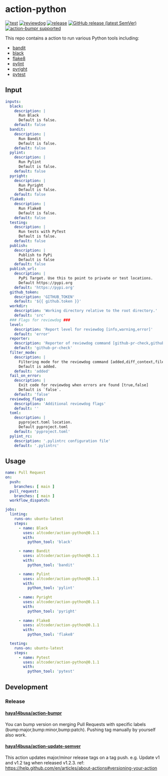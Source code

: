 # action-python
[![test](https://github.com/altcoder/action-python/workflows/test/badge.svg)](https://github.com/altcoder/action-python/actions?query=workflow%3Atest)
[![reviewdog](https://github.com/altcoder/action-python/workflows/reviewdog/badge.svg)](https://github.com/altcoder/action-python/actions?query=workflow%3Areviewdog)
[![release](https://github.com/altcoder/action-python/workflows/release/badge.svg)](https://github.com/altcoder/action-python/actions?query=workflow%3Arelease)
[![GitHub release (latest SemVer)](https://img.shields.io/github/v/release/altcoder/action-python?logo=github&sort=semver)](https://github.com/altcoder/action-python/releases)
[![action-bumpr supported](https://img.shields.io/badge/bumpr-supported-ff69b4?logo=github&link=https://github.com/haya14busa/action-bumpr)](https://github.com/haya14busa/action-bumpr)

This repo contains a action to run various Python tools including:
- [bandit](https://pypi.org/project/bandit)
- [black](https://pypi.org/project/black)
- [flake8](https://pypi.org/project/flake8)
- [pylint](https://pypi.org/project/pylint)
- [pyright](https://pypi.org/project/pyright)
- [pytest](https://pypi.org/project/pytest)

## Input

```yaml
inputs:
  black:
    description: |
      Run Black
      Default is false.
    default: false
  bandit:
    description: |
      Run Bandit
      Default is false.
    default: false
  pylint:
    description: |
      Run Pylint
      Default is false.
    default: false
  pyright:
    description: |
      Run Pyright
      Default is false.
    default: false
  flake8:
    description: |
      Run Flake8
      Default is false.
    default: false
  testing:
    description: |
      Run tests with PyTest
      Default is false.
    default: false
  publish:
    description: |
      Publish to PyPi
      Default is false
    default: false
  publish_url:
    description: |
      PyPi Target. Use this to point to private or test locations.      
      Default https://pypi.org
    default: 'https://pypi.org'
  github_token:
    description: 'GITHUB_TOKEN'
    default: '${{ github.token }}'
  workdir:
    description: 'Working directory relative to the root directory.'
    default: 'src'
  ### Flags for reviewdog ###
  level:
    description: 'Report level for reviewdog [info,warning,error]'
    default: 'error'
  reporter:
    description: 'Reporter of reviewdog command [github-pr-check,github-pr-review].'
    default: 'github-pr-check'
  filter_mode:
    description: |
      Filtering mode for the reviewdog command [added,diff_context,file,nofilter].
      Default is added.
    default: 'added'
  fail_on_error:
    description: |
      Exit code for reviewdog when errors are found [true,false]
      Default is `false`.
    default: 'false'
  reviewdog_flags:
    description: 'Additional reviewdog flags'
    default: ''
  toml:
    description: |
      pyproject.toml location.
      Default pyproject.toml
    default: 'pyproject.toml'
  pylint_rc:
    description: '.pylintrc configuration file'
    default: '.pylintrc'
```

## Usage

```yaml
name: Pull Request
on:
  push:
    branches: [ main ]
  pull_request:
    branches: [ main ]
  workflow_dispatch:

jobs:
  linting:
    runs-on: ubuntu-latest
    steps:
      - name: Black
        uses: altcoder/action-python@0.1.1
        with:
          python_tool: 'black'

      - name: Bandit
        uses: altcoder/action-python@0.1.1
        with:          
          python_tool: 'bandit'

      - name: Pylint
        uses: altcoder/action-python@0.1.1
        with:
          python_tool: 'pylint'
          
      - name: Pyright
        uses: altcoder/action-python@0.1.1
        with:          
          python_tool: 'pyright'
          
      - name: Flake8
        uses: altcoder/action-python@0.1.1
        with:          
          python_tool: 'flake8'

  testing:
    runs-on: ubuntu-latest
    steps:    
      - name: Pytest
        uses: altcoder/action-python@0.1.1
        with:          
          python_tool: 'pytest'
```

## Development

### Release

#### [haya14busa/action-bumpr](https://github.com/haya14busa/action-bumpr)
You can bump version on merging Pull Requests with specific labels (bump:major,bump:minor,bump:patch).
Pushing tag manually by yourself also work.

#### [haya14busa/action-update-semver](https://github.com/haya14busa/action-update-semver)

This action updates major/minor release tags on a tag push. e.g. Update v1 and v1.2 tag when released v1.2.3.
ref: https://help.github.com/en/articles/about-actions#versioning-your-action
